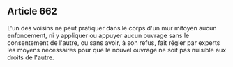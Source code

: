 Article 662
----
L'un des voisins ne peut pratiquer dans le corps d'un mur mitoyen aucun
enfoncement, ni y appliquer ou appuyer aucun ouvrage sans le consentement de
l'autre, ou sans avoir, à son refus, fait régler par experts les moyens
nécessaires pour que le nouvel ouvrage ne soit pas nuisible aux droits de
l'autre.
